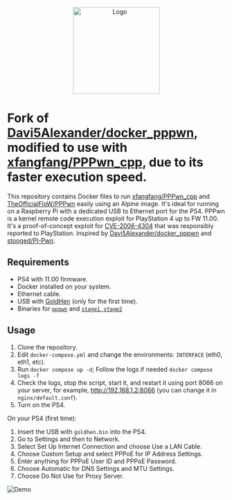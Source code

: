 <div align="center">
  <img src="./pppwn/logo.svg" alt="Logo" width="200"/>
</div>

# Fork of [Davi5Alexander/docker_pppwn](https://github.com/Davi5Alexander/docker_pppwn), modified to use with [xfangfang/PPPwn_cpp](https://github.com/xfangfang/PPPwn_cpp), due to its faster execution speed.

This repository contains Docker files to run [xfangfang/PPPwn_cpp](https://github.com/xfangfang/PPPwn_cpp)
and [TheOfficialFloW/PPPwn](https://github.com/TheOfficialFloW/PPPwn) easily using an Alpine image.
It's ideal for running on a Raspberry Pi with a dedicated USB to Ethernet port for the PS4. PPPwn is a kernel
remote code execution exploit for PlayStation 4 up to FW 11.00.
It's a proof-of-concept exploit for [CVE-2006-4304](https://hackerone.com/reports/2177925) that was responsibly reported to PlayStation.
Inspired by [Davi5Alexander/docker_pppwn](https://github.com/Davi5Alexander/docker_pppwn) and [stooged/PI-Pwn](https://github.com/stooged/PI-Pwn).

## Requirements
- PS4 with 11.00 firmware.
- Docker installed on your system.
- Ethernet cable.
- USB with [GoldHen](https://github.com/GoldHEN/GoldHEN) (only for the first time).
- Binaries for [`pppwn`](./pppwn/README.md) and [`stage1`, `stage2`](./pppwn/stages/README.md)

## Usage
1. Clone the repository.
2. Edit `docker-compose.yml` and change the environments: `INTERFACE` (eth0, eth1, etc).
3. Run `docker compose up -d`; Follow the logs if needed `docker compose logs -f`
4. Check the logs, stop the script, start it, and restart it using port 8066 on your server, for example, http://192.168.1.2:8066 (you can change it in `nginx/default.conf`).
5. Turn on the PS4.

On your PS4 (first time):

1. Insert the USB with `goldhen.bin` into the PS4.
2. Go to Settings and then to Network.
3. Select Set Up Internet Connection and choose Use a LAN Cable.
4. Choose Custom Setup and select PPPoE for IP Address Settings.
5. Enter anything for PPPoE User ID and PPPoE Password.
6. Choose Automatic for DNS Settings and MTU Settings.
7. Choose Do Not Use for Proxy Server.

![Demo](https://i.imgur.com/dKblI6Y.gif)
